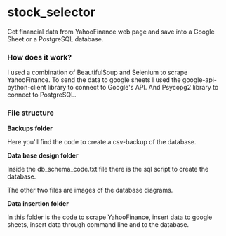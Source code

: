 # stock_selector

Get financial data from YahooFinance web page and save into a Google Sheet or a PostgreSQL database.

### How does it work?

I used a combination of BeautifulSoup and Selenium to scrape YahooFinance. To send the data to google sheets I used the google-api-python-client library to connect to Google's API. And Psycopg2 library to connect to PostgreSQL.

### File structure

__Backups folder__

Here you'll find the code to create a csv-backup of the database.

__Data base design folder__

Inside the db_schema_code.txt file there is the sql script to create the database.

The other two files are images of the database diagrams.

__Data insertion folder__

In this folder is the code to scrape YahooFinance, insert data to google sheets, insert data through command line and to the database.
